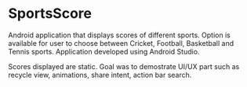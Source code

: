 # SportsScore

Android application that displays scores of different sports. Option is available for user to choose between Cricket, 
Football, Basketball and Tennis sports. Application developed using Android Studio. 

Scores displayed are static. Goal was to demostrate UI/UX part such as recycle view, animations, share intent, action bar search.  
